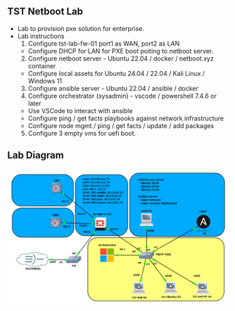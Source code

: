 ## TST Netboot Lab

  - Lab to provision pxe solution for enterprise. 
  - Lab instructions
    1. Configure tst-lab-fw-01 port1 as WAN, port2 as LAN
      - Configure DHCP for LAN for PXE boot poiting to netboot server. 
    2. Configure netboot server - Ubuntu 22.04 / docker / netboot.xyz container
      - Configure local assets for Ubuntu 24.04 / 22.04 / Kali Linux / Windows 11
    3. Configure ansible server - Ubuntu 22.04 / ansible / docker
    4. Configure orchestrator (sysadmin) - vscode / powershell 7.4.6 or later
      - Use VSCode to interact with ansible
      - Configure ping / get facts playbooks against network infrastructure
      - Configure node mgmt / ping / get facts / update / add packages
    5. Configure 3 empty vms for uefi boot. 



## Lab Diagram 





![image](src/images/main-topology-diagram.png "Lab Topology Diagram")